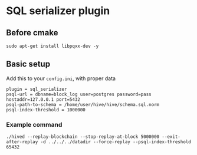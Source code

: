 # SQL serializer plugin

## Before cmake

	sudo apt-get install libpqxx-dev -y

## Basic setup

Add this to your `config.ini`, with proper data

```
plugin = sql_serializer
psql-url = dbname=block_log user=postgres password=pass hostaddr=127.0.0.1 port=5432
psql-path-to-schema = /home/user/hive/hive/schema.sql.norm
psql-index-threshold = 1000000
```

### Example command

	./hived --replay-blockchain --stop-replay-at-block 5000000 --exit-after-replay -d ../../../datadir --force-replay --psql-index-threshold 65432